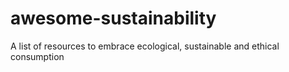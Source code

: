 # awesome-sustainability
A list of resources to embrace ecological, sustainable and ethical consumption

